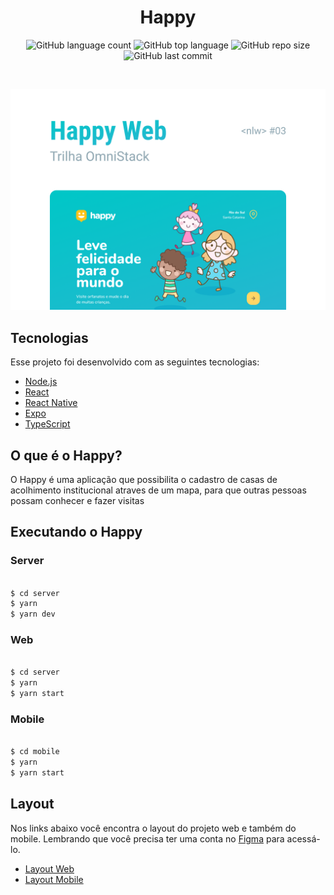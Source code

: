 <h1 align="center">
    Happy
</h1>


<p align="center">
  <img alt="GitHub language count" src="https://img.shields.io/github/languages/count/fabianorf/happy">
  <img alt="GitHub top language" src="https://img.shields.io/github/languages/top/fabianorf/happy">
  <img alt="GitHub repo size" src="https://img.shields.io/github/repo-size/fabianorf/happy">
  <img alt="GitHub last commit" src="https://img.shields.io/github/last-commit/fabianorf/happy">
</p>

<br>

<p align="center">
  <img alt="Happy" src="web/capa.png" width="700px">
</p>

## Tecnologias

Esse projeto foi desenvolvido com as seguintes tecnologias:

- [Node.js](https://nodejs.org/en/)
- [React](https://reactjs.org)
- [React Native](https://facebook.github.io/react-native/)
- [Expo](https://expo.io/)
- [TypeScript](https://www.typescriptlang.org/)

## O que é o Happy?

O Happy é uma aplicação que possibilita o cadastro de casas de acolhimento institucional atraves de um mapa, para que outras pessoas possam conhecer e fazer visitas

## Executando o Happy

### Server
```bash

$ cd server
$ yarn 
$ yarn dev

```

### Web
```bash

$ cd server
$ yarn 
$ yarn start

```


### Mobile
```bash

$ cd mobile
$ yarn 
$ yarn start

```

## Layout

Nos links abaixo você encontra o layout do projeto web e também do mobile. Lembrando que você precisa ter uma conta no [Figma](http://figma.com/) para acessá-lo.

- [Layout Web](https://www.figma.com/file/mDEbnoojksG4w8sOxmudh3/Happy-Web)
- [Layout Mobile](https://www.figma.com/file/X27FfVxAgy9f5IFa7ONlph/Happy-Mobile)
